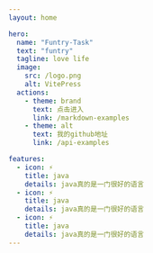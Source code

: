 ```yaml
---
layout: home

hero:
  name: "Funtry-Task"
  text: "funtry"
  tagline: love life
  image:
    src: /logo.png
    alt: VitePress
  actions:
    - theme: brand
      text: 点击进入
      link: /markdown-examples
    - theme: alt
      text: 我的github地址
      link: /api-examples

features:
  - icon: ⚡️
    title: java
    details: java真的是一门很好的语言
  - icon: ⚡️
    title: java
    details: java真的是一门很好的语言
  - icon: ⚡️
    title: java
    details: java真的是一门很好的语言
---
```


